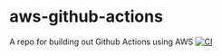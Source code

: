 # aws-github-actions
A repo for building out Github Actions using AWS
[![CI](https://github.com/serge-ouedraogo/aws-github-actions/actions/workflows/main.yml/badge.svg)](https://github.com/serge-ouedraogo/aws-github-actions/actions/workflows/main.yml)

